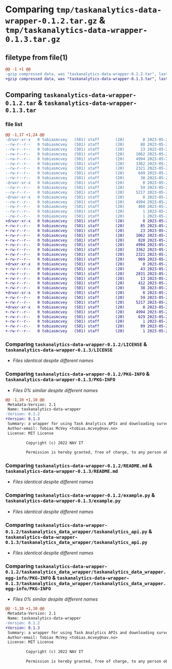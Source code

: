 # Comparing `tmp/taskanalytics-data-wrapper-0.1.2.tar.gz` & `tmp/taskanalytics-data-wrapper-0.1.3.tar.gz`

## filetype from file(1)

```diff
@@ -1 +1 @@
-gzip compressed data, was "taskanalytics-data-wrapper-0.1.2.tar", last modified: Sun May 21 18:11:59 2023, max compression
+gzip compressed data, was "taskanalytics-data-wrapper-0.1.3.tar", last modified: Sun May 21 20:37:56 2023, max compression
```

## Comparing `taskanalytics-data-wrapper-0.1.2.tar` & `taskanalytics-data-wrapper-0.1.3.tar`

### file list

```diff
@@ -1,17 +1,24 @@
-drwxr-xr-x   0 tobiasmcvey   (501) staff       (20)        0 2023-05-21 18:11:59.299399 taskanalytics-data-wrapper-0.1.2/
--rw-r--r--   0 tobiasmcvey   (501) staff       (20)       88 2023-05-21 18:04:35.000000 taskanalytics-data-wrapper-0.1.2/.gitignore
--rw-r--r--   0 tobiasmcvey   (501) staff       (20)       23 2023-05-21 17:59:37.000000 taskanalytics-data-wrapper-0.1.2/CODEOWNERS
--rw-r--r--   0 tobiasmcvey   (501) staff       (20)     1062 2023-05-21 17:59:37.000000 taskanalytics-data-wrapper-0.1.2/LICENSE
--rw-r--r--   0 tobiasmcvey   (501) staff       (20)     4994 2023-05-21 18:11:59.298776 taskanalytics-data-wrapper-0.1.2/PKG-INFO
--rw-r--r--   0 tobiasmcvey   (501) staff       (20)     3362 2023-05-21 17:59:37.000000 taskanalytics-data-wrapper-0.1.2/README.md
--rw-r--r--   0 tobiasmcvey   (501) staff       (20)     2321 2023-05-21 18:11:27.000000 taskanalytics-data-wrapper-0.1.2/example.py
--rw-r--r--   0 tobiasmcvey   (501) staff       (20)      649 2023-05-21 18:03:53.000000 taskanalytics-data-wrapper-0.1.2/pyproject.toml
--rw-r--r--   0 tobiasmcvey   (501) staff       (20)       38 2023-05-21 18:11:59.299525 taskanalytics-data-wrapper-0.1.2/setup.cfg
-drwxr-xr-x   0 tobiasmcvey   (501) staff       (20)        0 2023-05-21 18:11:59.293180 taskanalytics-data-wrapper-0.1.2/taskanalytics_data_wrapper/
--rw-r--r--   0 tobiasmcvey   (501) staff       (20)       59 2023-05-21 17:59:37.000000 taskanalytics-data-wrapper-0.1.2/taskanalytics_data_wrapper/__init__.py
--rw-r--r--   0 tobiasmcvey   (501) staff       (20)     5217 2023-05-21 17:59:37.000000 taskanalytics-data-wrapper-0.1.2/taskanalytics_data_wrapper/taskanalytics_api.py
-drwxr-xr-x   0 tobiasmcvey   (501) staff       (20)        0 2023-05-21 18:11:59.297828 taskanalytics-data-wrapper-0.1.2/taskanalytics_data_wrapper/taskanalytics_data_wrapper.egg-info/
--rw-r--r--   0 tobiasmcvey   (501) staff       (20)     4994 2023-05-21 18:11:59.000000 taskanalytics-data-wrapper-0.1.2/taskanalytics_data_wrapper/taskanalytics_data_wrapper.egg-info/PKG-INFO
--rw-r--r--   0 tobiasmcvey   (501) staff       (20)      460 2023-05-21 18:11:59.000000 taskanalytics-data-wrapper-0.1.2/taskanalytics_data_wrapper/taskanalytics_data_wrapper.egg-info/SOURCES.txt
--rw-r--r--   0 tobiasmcvey   (501) staff       (20)        1 2023-05-21 18:11:59.000000 taskanalytics-data-wrapper-0.1.2/taskanalytics_data_wrapper/taskanalytics_data_wrapper.egg-info/dependency_links.txt
--rw-r--r--   0 tobiasmcvey   (501) staff       (20)        1 2023-05-21 18:11:59.000000 taskanalytics-data-wrapper-0.1.2/taskanalytics_data_wrapper/taskanalytics_data_wrapper.egg-info/top_level.txt
+drwxr-xr-x   0 tobiasmcvey   (501) staff       (20)        0 2023-05-21 20:37:56.172299 taskanalytics-data-wrapper-0.1.3/
+-rw-r--r--   0 tobiasmcvey   (501) staff       (20)       85 2023-05-21 18:14:07.000000 taskanalytics-data-wrapper-0.1.3/.gitignore
+-rw-r--r--   0 tobiasmcvey   (501) staff       (20)       23 2023-05-21 17:59:37.000000 taskanalytics-data-wrapper-0.1.3/CODEOWNERS
+-rw-r--r--   0 tobiasmcvey   (501) staff       (20)     1062 2023-05-21 17:59:37.000000 taskanalytics-data-wrapper-0.1.3/LICENSE
+-rw-r--r--   0 tobiasmcvey   (501) staff       (20)      820 2023-05-21 20:33:58.000000 taskanalytics-data-wrapper-0.1.3/Makefile
+-rw-r--r--   0 tobiasmcvey   (501) staff       (20)     4994 2023-05-21 20:37:56.171248 taskanalytics-data-wrapper-0.1.3/PKG-INFO
+-rw-r--r--   0 tobiasmcvey   (501) staff       (20)     3362 2023-05-21 17:59:37.000000 taskanalytics-data-wrapper-0.1.3/README.md
+-rw-r--r--   0 tobiasmcvey   (501) staff       (20)     2321 2023-05-21 18:11:27.000000 taskanalytics-data-wrapper-0.1.3/example.py
+-rw-r--r--   0 tobiasmcvey   (501) staff       (20)      969 2023-05-21 20:37:36.000000 taskanalytics-data-wrapper-0.1.3/pyproject.toml
+drwxr-xr-x   0 tobiasmcvey   (501) staff       (20)        0 2023-05-21 20:37:56.148591 taskanalytics-data-wrapper-0.1.3/requirements/
+-rw-r--r--   0 tobiasmcvey   (501) staff       (20)       43 2023-05-21 18:03:20.000000 taskanalytics-data-wrapper-0.1.3/requirements/dev.in
+-rw-r--r--   0 tobiasmcvey   (501) staff       (20)     2831 2023-05-21 20:34:36.000000 taskanalytics-data-wrapper-0.1.3/requirements/dev.txt
+-rw-r--r--   0 tobiasmcvey   (501) staff       (20)       13 2023-05-21 18:03:07.000000 taskanalytics-data-wrapper-0.1.3/requirements/main.in
+-rw-r--r--   0 tobiasmcvey   (501) staff       (20)      412 2023-05-21 20:34:30.000000 taskanalytics-data-wrapper-0.1.3/requirements/main.txt
+-rw-r--r--   0 tobiasmcvey   (501) staff       (20)       38 2023-05-21 20:37:56.172554 taskanalytics-data-wrapper-0.1.3/setup.cfg
+drwxr-xr-x   0 tobiasmcvey   (501) staff       (20)        0 2023-05-21 20:37:56.162451 taskanalytics-data-wrapper-0.1.3/taskanalytics_data_wrapper/
+-rw-r--r--   0 tobiasmcvey   (501) staff       (20)       59 2023-05-21 17:59:37.000000 taskanalytics-data-wrapper-0.1.3/taskanalytics_data_wrapper/__init__.py
+-rw-r--r--   0 tobiasmcvey   (501) staff       (20)     5217 2023-05-21 17:59:37.000000 taskanalytics-data-wrapper-0.1.3/taskanalytics_data_wrapper/taskanalytics_api.py
+drwxr-xr-x   0 tobiasmcvey   (501) staff       (20)        0 2023-05-21 20:37:56.169201 taskanalytics-data-wrapper-0.1.3/taskanalytics_data_wrapper/taskanalytics_data_wrapper.egg-info/
+-rw-r--r--   0 tobiasmcvey   (501) staff       (20)     4994 2023-05-21 20:37:56.000000 taskanalytics-data-wrapper-0.1.3/taskanalytics_data_wrapper/taskanalytics_data_wrapper.egg-info/PKG-INFO
+-rw-r--r--   0 tobiasmcvey   (501) staff       (20)      629 2023-05-21 20:37:56.000000 taskanalytics-data-wrapper-0.1.3/taskanalytics_data_wrapper/taskanalytics_data_wrapper.egg-info/SOURCES.txt
+-rw-r--r--   0 tobiasmcvey   (501) staff       (20)        1 2023-05-21 20:37:56.000000 taskanalytics-data-wrapper-0.1.3/taskanalytics_data_wrapper/taskanalytics_data_wrapper.egg-info/dependency_links.txt
+-rw-r--r--   0 tobiasmcvey   (501) staff       (20)       99 2023-05-21 20:37:56.000000 taskanalytics-data-wrapper-0.1.3/taskanalytics_data_wrapper/taskanalytics_data_wrapper.egg-info/requires.txt
+-rw-r--r--   0 tobiasmcvey   (501) staff       (20)        1 2023-05-21 20:37:56.000000 taskanalytics-data-wrapper-0.1.3/taskanalytics_data_wrapper/taskanalytics_data_wrapper.egg-info/top_level.txt
```

### Comparing `taskanalytics-data-wrapper-0.1.2/LICENSE` & `taskanalytics-data-wrapper-0.1.3/LICENSE`

 * *Files identical despite different names*

### Comparing `taskanalytics-data-wrapper-0.1.2/PKG-INFO` & `taskanalytics-data-wrapper-0.1.3/PKG-INFO`

 * *Files 0% similar despite different names*

```diff
@@ -1,10 +1,10 @@
 Metadata-Version: 2.1
 Name: taskanalytics-data-wrapper
-Version: 0.1.2
+Version: 0.1.3
 Summary: a wrapper for using Task Analytics APIs and downloading survey responses
 Author-email: Tobias McVey <tobias.mcvey@nav.no>
 License: MIT License
         
         Copyright (c) 2022 NAV IT
         
         Permission is hereby granted, free of charge, to any person obtaining a copy
```

### Comparing `taskanalytics-data-wrapper-0.1.2/README.md` & `taskanalytics-data-wrapper-0.1.3/README.md`

 * *Files identical despite different names*

### Comparing `taskanalytics-data-wrapper-0.1.2/example.py` & `taskanalytics-data-wrapper-0.1.3/example.py`

 * *Files identical despite different names*

### Comparing `taskanalytics-data-wrapper-0.1.2/taskanalytics_data_wrapper/taskanalytics_api.py` & `taskanalytics-data-wrapper-0.1.3/taskanalytics_data_wrapper/taskanalytics_api.py`

 * *Files identical despite different names*

### Comparing `taskanalytics-data-wrapper-0.1.2/taskanalytics_data_wrapper/taskanalytics_data_wrapper.egg-info/PKG-INFO` & `taskanalytics-data-wrapper-0.1.3/taskanalytics_data_wrapper/taskanalytics_data_wrapper.egg-info/PKG-INFO`

 * *Files 0% similar despite different names*

```diff
@@ -1,10 +1,10 @@
 Metadata-Version: 2.1
 Name: taskanalytics-data-wrapper
-Version: 0.1.2
+Version: 0.1.3
 Summary: a wrapper for using Task Analytics APIs and downloading survey responses
 Author-email: Tobias McVey <tobias.mcvey@nav.no>
 License: MIT License
         
         Copyright (c) 2022 NAV IT
         
         Permission is hereby granted, free of charge, to any person obtaining a copy
```


